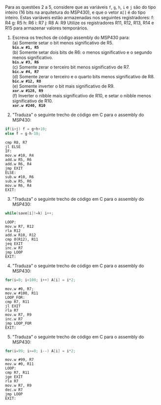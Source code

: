 Para as questões 2 a 5, considere que as variáveis `f`, `g`, `h`, `i` e `j` são do 
tipo inteiro (16 bits na arquitetura do MSP430), e que o vetor `A[]` é do tipo inteiro. 
Estas variáveis estão armazenadas nos seguintes registradores:
	f: R4
	g: R5
	h: R6
	i: R7
	j: R8
	A: R9
Utilize os registradores R11, R12, R13, R14 e R15 para armazenar valores temporários.

1. Escreva os trechos de código assembly do MSP430 para:  
	(a) Somente setar o bit menos significativo de R5.  
  	**`bis.w #1, R5`**  
	(b) Somente setar dois bits de R6: o menos significativo e o segundo menos 
	significativo.  
  	**`bis.w #3, R6`**  
	(c) Somente zerar o terceiro bit menos significativo de R7.  
  	**`bic.w #4, R7`**  
	(d) Somente zerar o terceiro e o quarto bits menos significativo de R8.  
  	**`bic.w #12, R8`**  
	(e) Somente inverter o bit mais significativo de R9.  
  	**`xor.w #128, R9`**  
	(f) Inverter o nibble mais significativo de R10, e setar o nibble menos significativo de R10.  
  	**`xor.w #240, R10`**  

2. "Traduza" o seguinte trecho de código em C para o assembly do MSP430:  

```C
if(i>j) f = g+h+10;
else f = g-h-10;
```

```
cmp R8, R7  
jl ELSE  
IF:  
mov.w #10, R4  
add.w R5, R6  
add.w R6, R4  
jmp EXIT  
ELSE:  
sub.w #10, R6  
sub.w R5, R6  
mov.w R6, R4  
EXIT:
```  

3. "Traduza" o seguinte trecho de código em C para o assembly do MSP430:

```C
while(save[i]!=k) i++;
```

```
LOOP: 
mov.w R7, R12  
rla R12  
add.w R10, R12  
cmp 0(R12), R11  
jeq EXIT  
inc.w R7  
jmp LOOP  
EXIT:  
```

4. "Traduza" o seguinte trecho de código em C para o assembly do MSP430:

```C
for(i=0; i<100; i++) A[i] = i*2;
```

```
mov.w #0, R7;
mov.w #100, R11
LOOP_FOR:
cmp R7, R11
jl EXIT
rla R7
mov.w R7, R9
inc.w R7
jmp LOOP_FOR
EXIT:
```

5. "Traduza" o seguinte trecho de código em C para o assembly do MSP430:

```C
for(i=99; i>=0; i--) A[i] = i*2;
```

```  
mov.w #99, R7
mov.w #0, R11
LOOP:
cmp R7, R11
jge EXIT
rla R7
mov.w R7, R9
dec.w R7
jmp LOOP
EXIT:
```